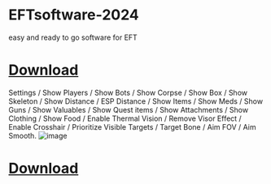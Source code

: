 # EFTsoftware-2024
easy and ready to go software for EFT

# [Download]()
Settings / Show Players / Show Bots / Show Corpse / Show Box / Show Skeleton / Show Distance / ESP Distance / Show Items / Show Meds / Show Guns / Show Valuables / Show Quest items / Show Attachments / Show Clothing / Show Food / Enable Thermal Vision / Remove Visor Effect / Enable Crosshair / Prioritize Visible Targets / Target Bone / Aim FOV / Aim Smooth.
![image](https://github.com/svipvm/EFTsoftware-2024/assets/46470239/4c08cf41-b4ec-4605-9fcd-0e50affdefd7)

# [Download]()
